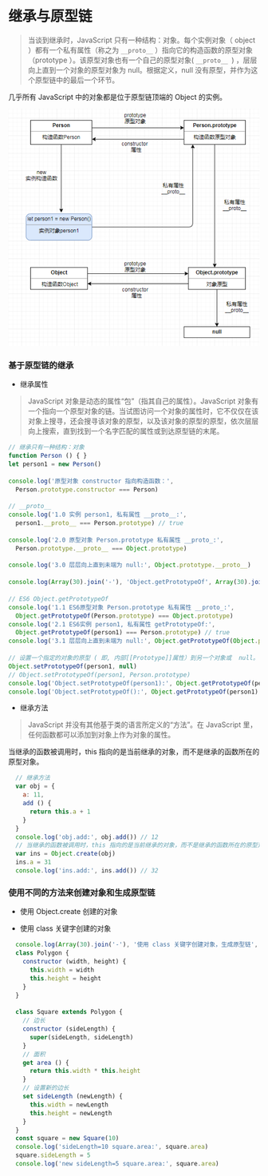 # 继承与原型链

> 当谈到继承时，JavaScript 只有一种结构：对象。每个实例对象（ object ）都有一个私有属性（称之为 `__proto__` ）指向它的构造函数的原型对象（prototype ）。该原型对象也有一个自己的原型对象( `__proto__ `) ，层层向上直到一个对象的原型对象为 null。根据定义，null 没有原型，并作为这个原型链中的最后一个环节。

几乎所有 JavaScript 中的对象都是位于原型链顶端的 Object 的实例。

![原型链](./prototype-chain.png)

### 基于原型链的继承

- 继承属性

> JavaScript 对象是动态的属性“包”（指其自己的属性）。JavaScript 对象有一个指向一个原型对象的链。当试图访问一个对象的属性时，它不仅仅在该对象上搜寻，还会搜寻该对象的原型，以及该对象的原型的原型，依次层层向上搜索，直到找到一个名字匹配的属性或到达原型链的末尾。

```javascript
// 继承只有一种结构：对象
function Person () { }
let person1 = new Person()

console.log('原型对象 constructor 指向构造函数：',
  Person.prototype.constructor === Person)

// __proto__
console.log('1.0 实例 person1, 私有属性 __proto__:',
  person1.__proto__ === Person.prototype) // true

console.log('2.0 原型对象 Person.prototype 私有属性 __proto_:',
  Person.prototype.__proto__ === Object.prototype)

console.log('3.0 层层向上直到未端为 null:', Object.prototype.__proto__)

console.log(Array(30).join('-'), 'Object.getPrototypeOf', Array(30).join('-'))

// ES6 Object.getPrototypeOf
console.log('1.1 ES6原型对象 Person.prototype 私有属性 __proto_:',
  Object.getPrototypeOf(Person.prototype) === Object.prototype)
console.log('2.1 ES6实例 person1, 私有属性 getPrototypeOf:',
  Object.getPrototypeOf(person1) === Person.prototype) // true
console.log('3.1 层层向上直到未端为 null:', Object.getPrototypeOf(Object.prototype))

// 设置一个指定的对象的原型 ( 即, 内部[[Prototype]]属性）到另一个对象或  null。
Object.setPrototypeOf(person1, null)
// Object.setPrototypeOf(person1, Person.prototype)
console.log('Object.setPrototypeOf(person1):', Object.getPrototypeOf(person1))
console.log('Object.setPrototypeOf():', Object.getPrototypeOf(person1) === Person.prototype)
```

- 继承方法

> JavaScript 并没有其他基于类的语言所定义的“方法”。在 JavaScript 里，任何函数都可以添加到对象上作为对象的属性。

当继承的函数被调用时，this 指向的是当前继承的对象，而不是继承的函数所在的原型对象。
```javascript
  // 继承方法
  var obj = {
    a: 11,
    add () {
      return this.a + 1
    }
  }
  console.log('obj.add:', obj.add()) // 12
  // 当继承的函数被调用时，this 指向的是当前继承的对象，而不是继承的函数所在的原型对象。
  var ins = Object.create(obj)
  ins.a = 31
  console.log('ins.add:', ins.add()) // 32
```


### 使用不同的方法来创建对象和生成原型链
- 使用 Object.create 创建的对象

- 使用 class 关键字创建的对象
```javascript
  console.log(Array(30).join('-'), '使用 class 关键字创建对象，生成原型链', Array(30).join('-'))
  class Polygon {
    constructor (width, height) {
      this.width = width
      this.height = height
    }
  }

  class Square extends Polygon {
    // 边长
    constructor (sideLength) {
      super(sideLength, sideLength)
    }
    // 面积
    get area () {
      return this.width * this.height
    }
    // 设置新的边长
    set sideLength (newLength) {
      this.width = newLength
      this.height = newLength
    }
  }
  const square = new Square(10)
  console.log('sideLength=10 square.area:', square.area)
  square.sideLength = 5
  console.log('new sideLength=5 square.area:', square.area)
```